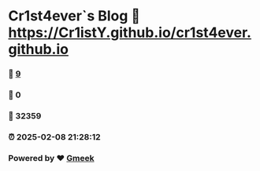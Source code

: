 # Cr1st4ever`s Blog :link: https://Cr1istY.github.io/cr1st4ever.github.io 
### :page_facing_up: [9](https://Cr1istY.github.io/cr1st4ever.github.io/tag.html) 
### :speech_balloon: 0 
### :hibiscus: 32359 
### :alarm_clock: 2025-02-08 21:28:12 
### Powered by :heart: [Gmeek](https://github.com/Meekdai/Gmeek)
